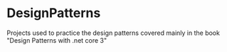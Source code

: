 # DesignPatterns

Projects used to practice the design patterns covered mainly in the book "Design Patterns with .net core 3"
